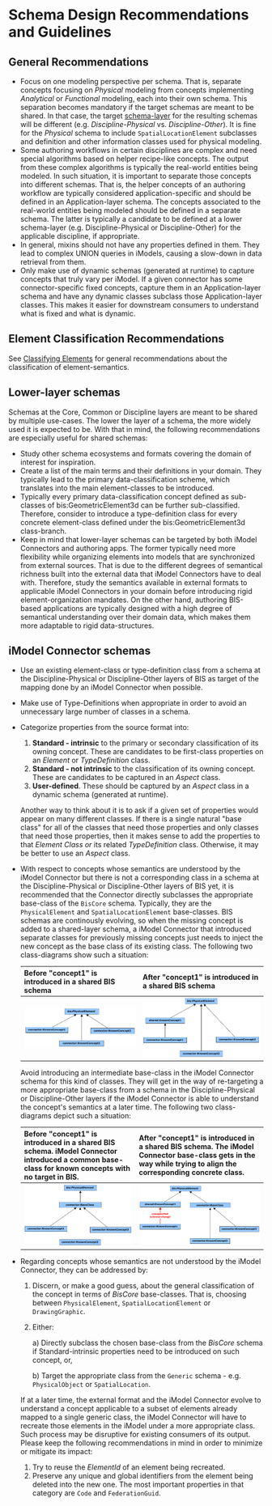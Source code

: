 # Schema Design Recommendations and Guidelines

## General Recommendations

- Focus on one modeling perspective per schema. That is, separate concepts focusing on _Physical_ modeling from concepts implementing _Analytical_ or _Functional_ modeling, each into their own schema. This separation becomes mandatory if the target schemas are meant to be shared. In that case, the target [schema-layer](../intro/bis-organization.md) for the resulting schemas will be different (e.g. _Discipline-Physical_ vs. _Discipline-Other_). It is fine for the _Physical_ schema to include `SpatialLocationElement` subclasses and definition and other information classes used for physical modeling.
- Some authoring workflows in certain disciplines are complex and need special algorithms based on helper recipe-like concepts. The output from these complex algorithms is typically the real-world entities being modeled. In such situation, it is important to separate those concepts into different schemas. That is, the helper concepts of an authoring workflow are typically considered application-specific and should be defined in an Application-layer schema. The concepts associated to the real-world entities being modeled should be defined in a separate schema. The latter is typically a candidate to be defined at a lower schema-layer (e.g. Discipline-Physical or Discipline-Other) for the applicable discipline, if appropriate.
- In general, mixins should not have any properties defined in them. They lead to complex UNION queries in iModels, causing a slow-down in data retrieval from them.
- Only make use of dynamic schemas (generated at runtime) to capture concepts that truly vary per iModel. If a given connector has some connector-specific fixed concepts, capture them in an Application-layer schema and have any dynamic classes subclass those Application-layer classes. This makes it easier for downstream consumers to understand what is fixed and what is dynamic.

## Element Classification Recommendations

See [Classifying Elements](../fundamentals/data-classification.md#general-recommendations) for general recommendations about the classification of element-semantics.

## Lower-layer schemas

Schemas at the Core, Common or Discipline layers are meant to be shared by multiple use-cases. The lower the layer of a schema, the more widely used it is expected to be. With that in mind, the following recommendations are especially useful for shared schemas:

- Study other schema ecosystems and formats covering the domain of interest for inspiration.
- Create a list of the main terms and their definitions in your domain. They typically lead to the primary data-classification scheme, which translates into the main element-classes to be introduced.
- Typically every primary data-classification concept defined as sub-classes of bis:GeometricElement3d can be further sub-classified. Therefore, consider to introduce a type-definition class for every concrete element-class defined under the bis:GeometricElement3d class-branch.
- Keep in mind that lower-layer schemas can be targeted by both iModel Connectors and authoring apps. The former typically need more flexibility while organizing elements into models that are synchronized from external sources. That is due to the different degrees of semantical richness built into the external data that iModel Connectors have to deal with. Therefore, study the semantics available in external formats to applicable iModel Connectors in your domain before introducing rigid element-organization mandates. On the other hand, authoring BIS-based applications are typically designed with a high degree of semantical understanding over their domain data, which makes them more adaptable to rigid data-structures.

## iModel Connector schemas

- Use an existing element-class or type-definition class from a schema at the Discipline-Physical or Discipline-Other layers of BIS as target of the mapping done by an iModel Connector when possible.
- Make use of Type-Definitions when appropriate in order to avoid an unnecessary large number of classes in a schema.
- Categorize properties from the source format into:

  1. **Standard - intrinsic** to the primary or secondary classification of its owning concept. These are candidates to be first-class properties on an _Element_ or _TypeDefinition_ class.
  2. **Standard - not intrinsic** to the classification of its owning concept. These are candidates to be captured in an _Aspect_ class.
  3. **User-defined**. These should be captured by an _Aspect_ class in a dynamic schema (generated at runtime).

  Another way to think about it is to ask if a given set of properties would appear on many different classes. If there is a single natural "base class" for all of the classes that need those properties and only classes that need those properties, then it makes sense to add the properties to that _Element Class or_ its related _TypeDefinition_ class. Otherwise, it may be better to use an _Aspect_ class.

- With respect to concepts whose semantics are understood by the iModel Connector but there is not a corresponding class in a schema at the Discipline-Physical or Discipline-Other layers of BIS yet, it is recommended that the Connector directly subclasses the appropriate base-class of the `BisCore` schema. Typically, they are the `PhysicalElement` and `SpatialLocationElement` base-classes. BIS schemas are continously evolving, so when the missing concept is added to a shared-layer schema, a iModel Connector that introduced separate classes for previously missing concepts just needs to inject the new concept as the base class of its existing class. The following two class-diagrams show such a situation:

  | Before "concept1" is introduced in a shared BIS schema                         | After "concept1" is introduced in a shared BIS schema                        |
  | ------------------------------------------------------------------------------ | ---------------------------------------------------------------------------- |
  | ![Before schema evolution](../media/schema-evolution-known-concept-before.png) | ![After schema evolution](../media/schema-evolution-known-concept-after.png) |

  Avoid introducing an intermediate base-class in the iModel Connector schema for this kind of classes. They will get in the way of re-targeting a more appropriate base-class from a schema in the Discipline-Physical or Discipline-Other layers if the iModel Connector is able to understand the concept's semantics at a later time. The following two class-diagrams depict such a situation:

  | Before "concept1" is introduced in a shared BIS schema. iModel Connector introduced a common base-class for known concepts with no target in BIS. | After "concept1" is introduced in a shared BIS schema. The iModel Connector base-class gets in the way while trying to align the corresponding concrete class. |
  | ------------------------------------------------------------------------------------------------------------------------------------------------- | -------------------------------------------------------------------------------------------------------------------------------------------------------------- |
  | ![Before schema evolution](../media/schema-evolution-base-conn-class-before.png)                                                                  | ![After schema evolution](../media/schema-evolution-base-conn-class-after.png)                                                                                 |

- Regarding concepts whose semantics are not understood by the iModel Connector, they can be addressed by:

  1. Discern, or make a good guess, about the general classification of the concept in terms of _BisCore_ base-classes. That is, choosing between `PhysicalElement`, `SpatialLocationElement` or `DrawingGraphic`.
  2. Either:

     a) Directly subclass the chosen base-class from the _BisCore_ schema if Standard-intrinsic properties need to be introduced on such concept, or,

     b) Target the appropriate class from the `Generic` schema - e.g. `PhysicalObject` or `SpatialLocation`.

  If at a later time, the external format and the iModel Connector evolve to understand a concept applicable to a subset of elements already mapped to a single generic class, the iModel Connector will have to recreate those elements in the iModel under a more appropriate class. Such process may be disruptive for existing consumers of its output. Please keep the following recommendations in mind in order to minimize or mitigate its impact:

  1. Try to reuse the _ElementId_ of an element being recreated.
  2. Preserve any unique and global identifiers from the element being deleted into the new one. The most important properties in that category are `Code` and `FederationGuid`.
